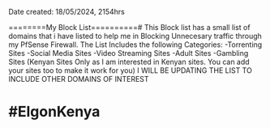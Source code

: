 Date created: 18/05/2024, 2154hrs

========My Block List==========#
This Block list has a small list of domains that i have listed to help me in Blocking Unnecesary traffic through my 
PfSense Firewall.
The List Includes the following Categories:
  -Torrenting Sites
  -Social Media Sites
  -Video Streaming Sites
  -Adult Sites
  -Gambling Sites (Kenyan Sites Only as I am interested in Kenyan sites. You can add your sites too to make it work for you)
I WILL BE UPDATING THE LIST TO INCLUDE OTHER DOMAINS OF INTEREST

#ElgonKenya
=======================
